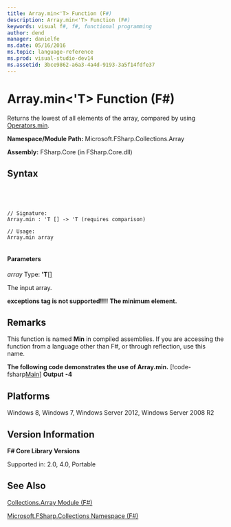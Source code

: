```yaml
---
title: Array.min<'T> Function (F#)
description: Array.min<'T> Function (F#)
keywords: visual f#, f#, functional programming
author: dend
manager: danielfe
ms.date: 05/16/2016
ms.topic: language-reference
ms.prod: visual-studio-dev14
ms.assetid: 3bce9862-a6a3-4a4d-9193-3a5f14fdfe37 
---
```


# Array.min<'T> Function (F#)

Returns the lowest of all elements of the array, compared by using [Operators.min](http://msdn.microsoft.com/en-us/library/adea4fd7-bfad-4834-989c-7878aca81fed).

**Namespace/Module Path:** Microsoft.FSharp.Collections.Array

**Assembly:** FSharp.Core (in FSharp.Core.dll)


## Syntax



```




// Signature:
Array.min : 'T [] -> 'T (requires comparison)

// Usage:
Array.min array


```





#### Parameters
*array*
Type: **'T**[[]](http://msdn.microsoft.com/en-us/library/def20292-9aae-4596-9275-b94e594f8493)


The input array.



**exceptions tag is not supported!!!!**
**The minimum element.**
## Remarks
This function is named **Min** in compiled assemblies. If you are accessing the function from a language other than F#, or through reflection, use this name.

**The following code demonstrates the use of Array.min.**
[!code-fsharp[Main](snippets/fsarrays/snippet57.fs)]
**Output**
**-4**
## Platforms
Windows 8, Windows 7, Windows Server 2012, Windows Server 2008 R2


## Version Information
**F# Core Library Versions**

Supported in: 2.0, 4.0, Portable




## See Also
[Collections.Array Module &#40;F&#35;&#41;](Collections.Array-Module-%5BFSharp%5D.md)

[Microsoft.FSharp.Collections Namespace &#40;F&#35;&#41;](Microsoft.FSharp.Collections-Namespace-%5BFSharp%5D.md)

